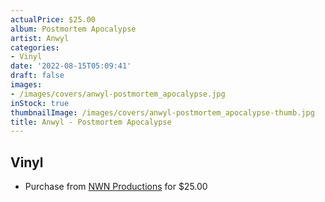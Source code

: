 ```yaml
---
actualPrice: $25.00
album: Postmortem Apocalypse
artist: Anwyl
categories:
- Vinyl
date: '2022-08-15T05:09:41'
draft: false
images:
- /images/covers/anwyl-postmortem_apocalypse.jpg
inStock: true
thumbnailImage: /images/covers/anwyl-postmortem_apocalypse-thumb.jpg
title: Anwyl - Postmortem Apocalypse
---
```


## Vinyl
* Purchase from [NWN Productions](http://shop.nwnprod.com/index.php?route=product/product&path=75&product_id=26695&sort=pd.name&order=ASC) for $25.00
